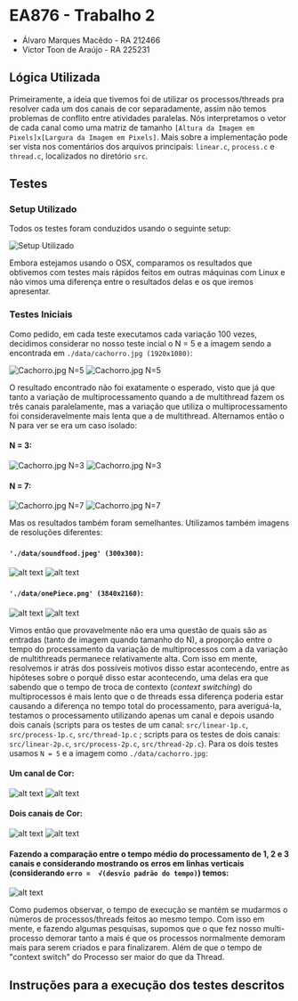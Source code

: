 # EA876 - Trabalho 2 

* Álvaro Marques Macêdo - RA 212466
* Victor Toon de Araújo - RA 225231 

## Lógica Utilizada
Primeiramente, a ideia que tivemos foi de utilizar os processos/threads pra resolver cada um dos canais de cor separadamente, assim não temos problemas de conflito entre atividades paralelas. Nós interpretamos o vetor de cada canal como uma matriz de tamanho `[Altura da Imagem em Pixels]x[Largura da Imagem em Pixels]`. Mais sobre a implementação pode ser vista nos comentários dos arquivos principais: `linear.c`, `process.c` e `thread.c`, localizados no diretório `src`.

## Testes 

### Setup Utilizado
Todos os testes foram conduzidos usando o seguinte setup:

![Setup Utilizado](https://github.com/VictorTOON/EA876---Trabalho-2/raw/master/doc/imgs/processador-bolets.png)

Embora estejamos usando o OSX, comparamos os resultados que obtivemos com testes mais rápidos feitos em outras máquinas com Linux e não vimos uma diferença entre o resultados delas e os que iremos apresentar.

### Testes Iniciais 

Como pedido, em cada teste executamos cada variação 100 vezes, decidimos considerar no nosso teste incial o N = 5 e a imagem sendo a encontrada em `./data/cachorro.jpg (1920x1080)`:

![Cachorro.jpg N=5](https://raw.githubusercontent.com/VictorTOON/EA876---Trabalho-2/master/doc/imgs/cachorro-5-3-1.png)
![Cachorro.jpg N=5](https://raw.githubusercontent.com/VictorTOON/EA876---Trabalho-2/master/doc/imgs/cachorro-5-3-2.png)


O resultado encontrado não foi exatamente o esperado, visto que já que tanto a variação de multiprocessamento quando a de multithread fazem os três canais paralelamente, mas a variação que utiliza o multiprocessamento foi consideravelmente mais lenta que a de multithread. Alternamos então o N para ver se era um caso isolado:

#### N = 3:
![Cachorro.jpg N=3](https://raw.githubusercontent.com/VictorTOON/EA876---Trabalho-2/master/doc/imgs/cachorro-3-3-1.png)
![Cachorro.jpg N=3](https://raw.githubusercontent.com/VictorTOON/EA876---Trabalho-2/master/doc/imgs/cachorro-3-3-2.png)

#### N = 7:
![Cachorro.jpg N=7](https://raw.githubusercontent.com/VictorTOON/EA876---Trabalho-2/master/doc/imgs/cachorro-7-3-1.png)
![Cachorro.jpg N=7](https://raw.githubusercontent.com/VictorTOON/EA876---Trabalho-2/master/doc/imgs/cachorro-7-3-2.png)

Mas os resultados também foram semelhantes. Utilizamos também imagens de resoluções diferentes: 

#### `'./data/soundfood.jpeg' (300x300)`:
![alt text](https://raw.githubusercontent.com/VictorTOON/EA876---Trabalho-2/master/doc/imgs/soundfood-5-3-1.png)
![alt text](https://raw.githubusercontent.com/VictorTOON/EA876---Trabalho-2/master/doc/imgs/soundfood-5-3-2.png)

#### `'./data/onePiece.png' (3840x2160)`:
![alt text](https://raw.githubusercontent.com/VictorTOON/EA876---Trabalho-2/master/doc/imgs/onePiece-5-3-1.png)
![alt text](https://raw.githubusercontent.com/VictorTOON/EA876---Trabalho-2/master/doc/imgs/onePiece-5-3-2.png)

Vimos então que provavelmente não era uma questão de quais são as entradas (tanto de imagem quando tamanho do N), a proporção entre o tempo do processamento da variação de multiprocessos com a da variação de multithreads permanece relativamente alta.  Com isso em mente, resolvemos ir atrás dos possíveis motivos disso estar acontecendo, entre as hipóteses sobre o porquê disso estar acontecendo, uma delas era que sabendo que o tempo de troca de contexto (_context switching_) do multiprocessos é mais lento que o de threads essa diferença poderia estar causando a diferença no tempo total do processamento, para averiguá-la, testamos o processamento utilizando apenas um canal e depois usando dois canais (scripts para os testes de um canal: `src/linear-1p.c`, `src/process-1p.c`, `src/thread-1p.c` ; scripts para os testes de dois canais: `src/linear-2p.c`, `src/process-2p.c`, `src/thread-2p.c`). Para os dois testes usamos `N = 5` e a imagem como `./data/cachorro.jpg`:

#### Um canal de Cor: 
![alt text](https://raw.githubusercontent.com/VictorTOON/EA876---Trabalho-2/master/doc/imgs/cachorro-5-1-1.png)
![alt text](https://raw.githubusercontent.com/VictorTOON/EA876---Trabalho-2/master/doc/imgs/cachorro-5-1-2.png)

#### Dois canais de Cor:
![alt text](https://raw.githubusercontent.com/VictorTOON/EA876---Trabalho-2/master/doc/imgs/cachorro-5-2-1.png)
![alt text](https://raw.githubusercontent.com/VictorTOON/EA876---Trabalho-2/master/doc/imgs/cachorro-5-2-2.png)

#### Fazendo a comparação entre o tempo médio do processamento de 1, 2 e 3 canais e considerando mostrando os erros em linhas verticais (considerando `erro =  √(desvio padrão do tempo)`) temos:

![alt text](https://raw.githubusercontent.com/VictorTOON/EA876---Trabalho-2/master/doc/imgs/process-1-2-3.png)

Como pudemos observar, o tempo de execução se mantém se mudarmos o números de processos/threads feitos ao mesmo tempo. Com isso em mente, e fazendo algumas pesquisas, supomos que o que fez nosso multi-processo demorar tanto a mais é que os processos normalmente demoram mais para serem criados e para finalizarem. Além de que o tempo de "context switch" do Processo ser maior do que da Thread.

## Instruções para a execução dos testes descritos
